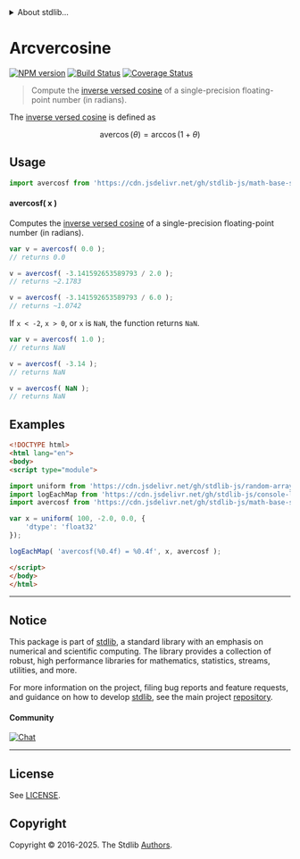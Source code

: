 <!--

@license Apache-2.0

Copyright (c) 2024 The Stdlib Authors.

Licensed under the Apache License, Version 2.0 (the "License");
you may not use this file except in compliance with the License.
You may obtain a copy of the License at

   http://www.apache.org/licenses/LICENSE-2.0

Unless required by applicable law or agreed to in writing, software
distributed under the License is distributed on an "AS IS" BASIS,
WITHOUT WARRANTIES OR CONDITIONS OF ANY KIND, either express or implied.
See the License for the specific language governing permissions and
limitations under the License.

-->


<details>
  <summary>
    About stdlib...
  </summary>
  <p>We believe in a future in which the web is a preferred environment for numerical computation. To help realize this future, we've built stdlib. stdlib is a standard library, with an emphasis on numerical and scientific computation, written in JavaScript (and C) for execution in browsers and in Node.js.</p>
  <p>The library is fully decomposable, being architected in such a way that you can swap out and mix and match APIs and functionality to cater to your exact preferences and use cases.</p>
  <p>When you use stdlib, you can be absolutely certain that you are using the most thorough, rigorous, well-written, studied, documented, tested, measured, and high-quality code out there.</p>
  <p>To join us in bringing numerical computing to the web, get started by checking us out on <a href="https://github.com/stdlib-js/stdlib">GitHub</a>, and please consider <a href="https://opencollective.com/stdlib">financially supporting stdlib</a>. We greatly appreciate your continued support!</p>
</details>

# Arcvercosine

[![NPM version][npm-image]][npm-url] [![Build Status][test-image]][test-url] [![Coverage Status][coverage-image]][coverage-url] <!-- [![dependencies][dependencies-image]][dependencies-url] -->

> Compute the [inverse versed cosine][inverse-versed-cosine] of a single-precision floating-point number (in radians).

<section class="intro">

The [inverse versed cosine][inverse-versed-cosine] is defined as

<!-- <equation class="equation" label="eq:arcvercosine" align="center" raw="\operatorname{avercos}(\theta) = \arccos(1+\theta)" alt="Inverse versed cosine."> -->

```math
\mathop{\mathrm{avercos}}(\theta) = \arccos(1+\theta)
```

<!-- <div class="equation" align="center" data-raw-text="\operatorname{avercos}(\theta) = \arccos(1+\theta)" data-equation="eq:arcvercosine">
    <img src="https://cdn.jsdelivr.net/gh/stdlib-js/stdlib@bb29798906e119fcb2af99e94b60407a270c9b32/lib/node_modules/@stdlib/math/base/special/avercos/docs/img/equation_arcvercosine.svg" alt="Inverse versed cosine.">
    <br>
</div> -->

<!-- </equation> -->

</section>

<!-- /.intro -->



<section class="usage">

## Usage

```javascript
import avercosf from 'https://cdn.jsdelivr.net/gh/stdlib-js/math-base-special-avercosf@esm/index.mjs';
```

#### avercosf( x )

Computes the [inverse versed cosine][inverse-versed-cosine] of a single-precision floating-point number (in radians).

```javascript
var v = avercosf( 0.0 );
// returns 0.0

v = avercosf( -3.141592653589793 / 2.0 );
// returns ~2.1783

v = avercosf( -3.141592653589793 / 6.0 );
// returns ~1.0742
```

If `x < -2`, `x > 0`, or `x` is `NaN`, the function returns `NaN`.

```javascript
var v = avercosf( 1.0 );
// returns NaN

v = avercosf( -3.14 );
// returns NaN

v = avercosf( NaN );
// returns NaN
```

</section>

<!-- /.usage -->

<section class="examples">

## Examples

<!-- eslint no-undef: "error" -->

```html
<!DOCTYPE html>
<html lang="en">
<body>
<script type="module">

import uniform from 'https://cdn.jsdelivr.net/gh/stdlib-js/random-array-uniform@esm/index.mjs';
import logEachMap from 'https://cdn.jsdelivr.net/gh/stdlib-js/console-log-each-map@esm/index.mjs';
import avercosf from 'https://cdn.jsdelivr.net/gh/stdlib-js/math-base-special-avercosf@esm/index.mjs';

var x = uniform( 100, -2.0, 0.0, {
    'dtype': 'float32'
});

logEachMap( 'avercosf(%0.4f) = %0.4f', x, avercosf );

</script>
</body>
</html>
```

</section>

<!-- /.examples -->

<!-- C interface documentation. -->



<!-- Section for related `stdlib` packages. Do not manually edit this section, as it is automatically populated. -->

<section class="related">

</section>

<!-- /.related -->

<!-- Section for all links. Make sure to keep an empty line after the `section` element and another before the `/section` close. -->


<section class="main-repo" >

* * *

## Notice

This package is part of [stdlib][stdlib], a standard library with an emphasis on numerical and scientific computing. The library provides a collection of robust, high performance libraries for mathematics, statistics, streams, utilities, and more.

For more information on the project, filing bug reports and feature requests, and guidance on how to develop [stdlib][stdlib], see the main project [repository][stdlib].

#### Community

[![Chat][chat-image]][chat-url]

---

## License

See [LICENSE][stdlib-license].


## Copyright

Copyright &copy; 2016-2025. The Stdlib [Authors][stdlib-authors].

</section>

<!-- /.stdlib -->

<!-- Section for all links. Make sure to keep an empty line after the `section` element and another before the `/section` close. -->

<section class="links">

[npm-image]: http://img.shields.io/npm/v/@stdlib/math-base-special-avercosf.svg
[npm-url]: https://npmjs.org/package/@stdlib/math-base-special-avercosf

[test-image]: https://github.com/stdlib-js/math-base-special-avercosf/actions/workflows/test.yml/badge.svg?branch=main
[test-url]: https://github.com/stdlib-js/math-base-special-avercosf/actions/workflows/test.yml?query=branch:main

[coverage-image]: https://img.shields.io/codecov/c/github/stdlib-js/math-base-special-avercosf/main.svg
[coverage-url]: https://codecov.io/github/stdlib-js/math-base-special-avercosf?branch=main

<!--

[dependencies-image]: https://img.shields.io/david/stdlib-js/math-base-special-avercosf.svg
[dependencies-url]: https://david-dm.org/stdlib-js/math-base-special-avercosf/main

-->

[chat-image]: https://img.shields.io/gitter/room/stdlib-js/stdlib.svg
[chat-url]: https://app.gitter.im/#/room/#stdlib-js_stdlib:gitter.im

[stdlib]: https://github.com/stdlib-js/stdlib

[stdlib-authors]: https://github.com/stdlib-js/stdlib/graphs/contributors

[umd]: https://github.com/umdjs/umd
[es-module]: https://developer.mozilla.org/en-US/docs/Web/JavaScript/Guide/Modules

[deno-url]: https://github.com/stdlib-js/math-base-special-avercosf/tree/deno
[deno-readme]: https://github.com/stdlib-js/math-base-special-avercosf/blob/deno/README.md
[umd-url]: https://github.com/stdlib-js/math-base-special-avercosf/tree/umd
[umd-readme]: https://github.com/stdlib-js/math-base-special-avercosf/blob/umd/README.md
[esm-url]: https://github.com/stdlib-js/math-base-special-avercosf/tree/esm
[esm-readme]: https://github.com/stdlib-js/math-base-special-avercosf/blob/esm/README.md
[branches-url]: https://github.com/stdlib-js/math-base-special-avercosf/blob/main/branches.md

[stdlib-license]: https://raw.githubusercontent.com/stdlib-js/math-base-special-avercosf/main/LICENSE

[inverse-versed-cosine]: https://en.wikipedia.org/wiki/Versine

<!-- <related-links> -->

<!-- </related-links> -->

</section>

<!-- /.links -->
